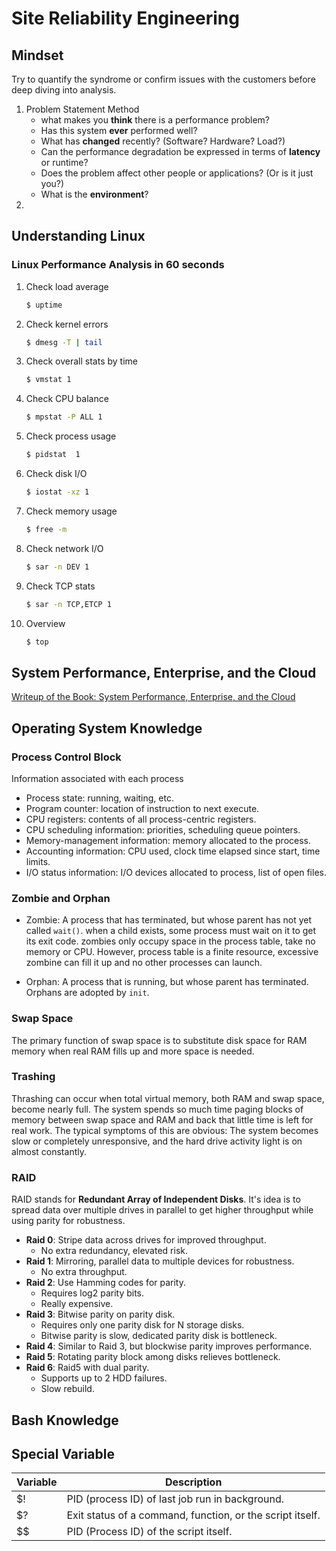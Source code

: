 # Site Reliability Engineering

## Mindset
Try to quantify the syndrome or confirm issues with the customers before deep diving into analysis.

1. Problem Statement Method
   - what makes you **think** there is a performance problem?
   - Has this system **ever** performed well?
   - What has **changed** recently? (Software? Hardware? Load?)
   - Can the performance degradation be expressed in terms of **latency** or runtime?
   - Does the problem affect other people or applications? (Or is it just you?)
   - What is the **environment**?
2.


## Understanding Linux
### Linux Performance Analysis in 60 seconds
1. Check load average
   ```sh
   $ uptime
   ```
2. Check kernel errors
   ```sh
   $ dmesg -T | tail
   ```
3. Check overall stats by time
   ```sh
   $ vmstat 1
   ```
4. Check CPU balance
   ```sh
   $ mpstat -P ALL 1
   ```
5. Check process usage
   ```sh
   $ pidstat  1
   ```
6. Check disk I/O
   ```sh
   $ iostat -xz 1
   ```
7. Check memory usage
   ```sh
   $ free -m
   ```
8. Check network I/O
   ```sh
   $ sar -n DEV 1
   ```
9. Check TCP stats
    ```sh
    $ sar -n TCP,ETCP 1
    ```
10. Overview
    ```sh
    $ top
    ```

## System Performance, Enterprise, and the Cloud
[Writeup of the Book: System Performance, Enterprise, and the Cloud](./contents/SystemPerformance.md)


## Operating System Knowledge
### Process Control Block
Information associated with each process
+ Process state: running, waiting, etc.
+ Program counter: location of instruction to next execute.
+ CPU registers: contents of all process-centric registers.
+ CPU scheduling information: priorities, scheduling queue pointers.
+ Memory-management information: memory allocated to the process.
+ Accounting information: CPU used, clock time elapsed since start, time limits.
+ I/O status information: I/O devices allocated to process, list of open files.

### Zombie and Orphan
+ Zombie: A process that has terminated, but whose parent has not yet called `wait()`. when a child exists, some process must wait on it to get its exit code. ​zombies​ only occupy space in the process table, take no memory or CPU. However, process table is a finite resource, excessive zombine can fill it up and no other processes can launch.

+ Orphan: A process that is running, but whose parent has terminated. Orphans are adopted by `init`.

### Swap Space
The primary function of swap space is to substitute disk space for RAM memory when real RAM fills up and more space is needed.

### Trashing
Thrashing can occur when total virtual memory, both RAM and swap space, become nearly full. The system spends so much time paging blocks of memory between swap space and RAM and back that little time is left for real work. The typical symptoms of this are obvious: The system becomes slow or completely unresponsive, and the hard drive activity light is on almost constantly.

### RAID
RAID stands for **Redundant Array of Independent Disks**. It's idea is to  spread data over multiple drives in parallel to get higher throughput while using parity for robustness.
+ **Raid 0**: Stripe data across drives for improved throughput.
    + No extra redundancy, elevated risk.
+ **Raid 1**: Mirroring, parallel data to multiple devices for robustness.
    + No extra throughput.
+ **Raid 2**: Use Hamming codes for parity.
    + Requires log2 parity bits.
    + Really expensive.
+ **Raid 3**: Bitwise parity on parity disk.
    + Requires only one parity disk for N storage disks.
    + Bitwise parity is slow, dedicated parity disk is bottleneck.
+ **Raid 4**: Similar to Raid 3, but blockwise parity improves performance.
+ **Raid 5**: Rotating parity block among disks relieves bottleneck.
+ **Raid 6**: Raid5 with dual parity.
    + Supports up to 2 HDD failures.
    + Slow rebuild.

## Bash Knowledge
## Special Variable
| Variable | Description |
|---|---|
|$!| PID (process ID) of last job run in background. |
|$?| Exit status of a command, function, or the script itself. |
|$$| PID (Process ID) of the script itself. |
